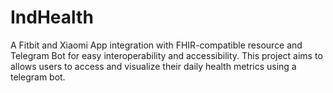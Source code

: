 # IndHealth
A Fitbit and Xiaomi App integration with FHIR-compatible resource and Telegram Bot for easy interoperability and accessibility.  This project aims to allows users to access and visualize their daily health metrics using a telegram bot.
